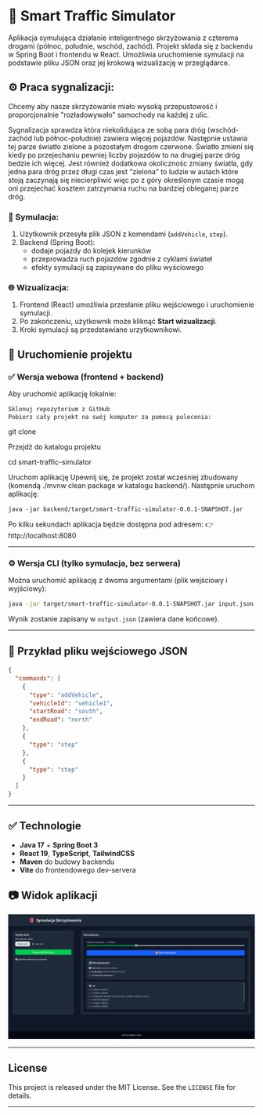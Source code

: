 # 🚦 Smart Traffic Simulator

Aplikacja symulująca działanie inteligentnego skrzyżowania z czterema drogami (północ, południe, wschód, zachód). Projekt składa się z backendu w Spring Boot i frontendu w React. Umożliwia uruchomienie symulacji na podstawie pliku JSON oraz jej krokową wizualizację w przeglądarce.
 
## ⚙️ Praca sygnalizacji:
Chcemy aby nasze skrzyżowanie miało wysoką przepustowość i proporcjonalnie "rozładowywało" samochody na każdej z ulic.

Sygnalizacja sprawdza która niekolidująca ze sobą para dróg (wschód-zachód lub północ-południe) zawiera więcej pojazdów. 
Następnie ustawia tej parze światło zielone a pozostałym drogom czerwone. Światło zmieni się kiedy po przejechaniu pewniej
liczby pojazdów to na drugiej parze dróg bedzie ich więcej.
Jest również dodatkowa okolicznośc zmiany światła, gdy jedna para dróg przez długi czas jest "zielona" to ludzie w autach które stoją zaczynają się
niecierpliwić więc po z góry określonym czasie mogą oni przejechać kosztem zatrzymania ruchu na bardziej obleganej parze dróg.


### 🔁 Symulacja:

1. Użytkownik przesyła plik JSON z komendami (`addVehicle`, `step`).
2. Backend (Spring Boot):
   - dodaje pojazdy do kolejek kierunków
   - przeprowadza ruch pojazdów zgodnie z cyklami świateł
   - efekty symulacji są zapisywane do pliku wyściowego


### 🌐 Wizualizacja:

1. Frontend (React) umożliwia przesłanie pliku wejściowego i uruchomienie symulacji.
2. Po zakończeniu, użytkownik może kliknąć **Start wizualizacji**.
3. Kroki symulacji są przedstawiane urzytkownikowi.


## 🚀 Uruchomienie projektu

### ✅ Wersja webowa (frontend + backend)
Aby uruchomić aplikację lokalnie:

    Sklonuj repozytorium z GitHub
    Pobierz cały projekt na swój komputer za pomocą polecenia:

git clone <link-do-repozytorium>

Przejdź do katalogu projektu

cd smart-traffic-simulator

Uruchom aplikację
Upewnij się, że projekt został wcześniej zbudowany (komendą ./mvnw clean package w katalogu backend/). Następnie uruchom aplikację:

    java -jar backend/target/smart-traffic-simulator-0.0.1-SNAPSHOT.jar

Po kilku sekundach aplikacja będzie dostępna pod adresem:
👉 http://localhost:8080


---

### ⚙️ Wersja CLI (tylko symulacja, bez serwera)

Można uruchomić aplikację z dwoma argumentami (plik wejściowy i wyjściowy):

```bash
java -jar target/smart-traffic-simulator-0.0.1-SNAPSHOT.jar input.json output.json
```

Wynik zostanie zapisany w `output.json` (zawiera dane końcowe).

---



## 🧪 Przykład pliku wejściowego JSON

```json
{
  "commands": [
    {
      "type": "addVehicle",
      "vehicleId": "vehicle1",
      "startRoad": "south",
      "endRoad": "north"
    },
    {
      "type": "step"
    },
    {
      "type": "step"
    }
  ]
}
```

---




## ✅ Technologie

- **Java 17** + **Spring Boot 3**
- **React 19**, **TypeScript**, **TailwindCSS**
- **Maven** do budowy backendu
- **Vite** do frontendowego dev-servera


## 📷 Widok aplikacji

![Widok symulacji](./assets/screenshot.png)

---
## License
This project is released under the MIT License. See the `LICENSE` file for details.

---
